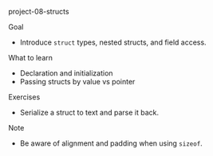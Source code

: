 
project-08-structs

Goal
- Introduce `struct` types, nested structs, and field access.

What to learn
- Declaration and initialization
- Passing structs by value vs pointer

Exercises
- Serialize a struct to text and parse it back.

Note
- Be aware of alignment and padding when using `sizeof`.
